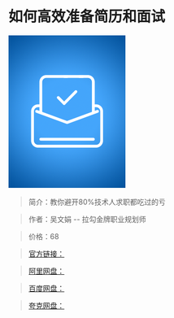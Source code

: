 # 如何高效准备简历和面试

![img](../../assets/Ciqc1F9_z82AC9JSAADRldtLRv0979.png)

> 简介：教你避开80%技术人求职都吃过的亏

> 作者：吴文娟 -- 拉勾金牌职业规划师

> 价格：68

> [官方链接：]()

> [阿里网盘：]()

> [百度网盘：]()

> [夸克网盘：]()
